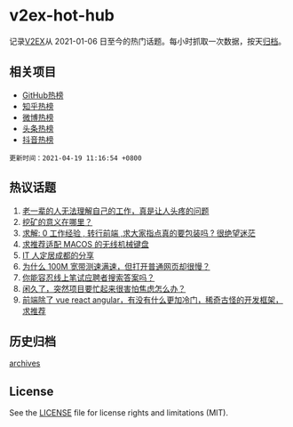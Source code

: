 # v2ex-hot-hub

 记录[V2EX](https://www.v2ex.com/)从 2021-01-06 日至今的热门话题。每小时抓取一次数据，按天[归档](archives)。
 
 ## 相关项目

- [GitHub热榜](https://github.com/lonnyzhang423/github-hot-hub)
- [知乎热榜](https://github.com/lonnyzhang423/zhihu-hot-hub)
- [微博热榜](https://github.com/lonnyzhang423/weibo-hot-hub)
- [头条热榜](https://github.com/lonnyzhang423/toutiao-hot-hub)
- [抖音热榜](https://github.com/lonnyzhang423/douyin-hot-hub)


 `更新时间：2021-04-19 11:16:54 +0800`

## 热议话题

1. [老一辈的人无法理解自己的工作，真是让人头疼的问题](https://www.v2ex.com/t/771477)
1. [挖矿的意义在哪里？](https://www.v2ex.com/t/771413)
1. [求解: 0 工作经验 , 转行前端 ,求大家指点真的要包装吗 ? 很绝望迷茫](https://www.v2ex.com/t/771456)
1. [求推荐适配 MACOS 的无线机械键盘](https://www.v2ex.com/t/771490)
1. [IT 人定居成都的分享](https://www.v2ex.com/t/771506)
1. [为什么 100M 宽带测速满速，但打开普通网页却很慢？](https://www.v2ex.com/t/771412)
1. [你能容忍线上笔试应聘者搜索答案吗？](https://www.v2ex.com/t/771527)
1. [闲久了，突然项目要忙起来很害怕焦虑怎么办？](https://www.v2ex.com/t/771549)
1. [前端除了 vue react angular，有没有什么更加冷门，稀奇古怪的开发框架，求推荐](https://www.v2ex.com/t/771495)

## 历史归档

[archives](archives)

## License

See the [LICENSE](LICENSE) file for license rights and limitations (MIT).
